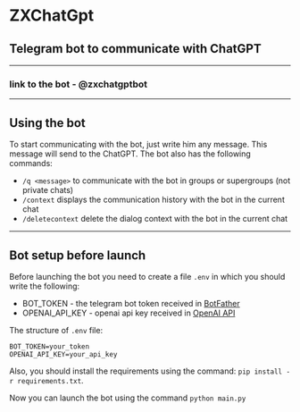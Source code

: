 # ZXChatGpt

## Telegram bot to communicate with ChatGPT

---
### link to the bot - @zxchatgptbot

---
## Using the bot
To start communicating with the bot, just write him any message. This message will send to the ChatGPT.
The bot also has the following commands:
- `/q <message>` to communicate with the bot in groups or supergroups (not private chats)
- `/context` displays the communication history with the bot in the current chat
- `/deletecontext` delete the dialog context with the bot in the current chat


---
## Bot setup before launch
Before launching the bot you need to create a file `.env` in which you should write the following:
- BOT_TOKEN - the telegram bot token received in [BotFather](https://t.me/BotFather)
- OPENAI_API_KEY - openai api key received in [OpenAI API](https://platform.openai.com/account/api-keys)

The structure of `.env` file:
```
BOT_TOKEN=your_token
OPENAI_API_KEY=your_api_key
```

Also, you should install the requirements using the command: `pip install -r requirements.txt`.

Now you can launch the bot using the command `python main.py`